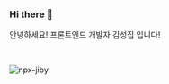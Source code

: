 ### Hi there 👋

안녕하세요! 
프론트엔드 개발자 김성집 입니다!

&nbsp;

![npx-jiby](https://github.com/JibJiby/JibJiby/assets/24295703/f67afab3-0109-4916-a2ed-319d98cf047f)
